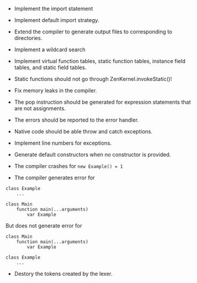  * Implement the import statement
 * Implement default import strategy.
 * Extend the compiler to generate output files to corresponding to directories.
 * Implement a wildcard search
 * Implement virtual function tables, static function tables, instance field tables, and static field tables.
 * Static functions should not go through ZenKernel.invokeStatic()!
 * Fix memory leaks in the compiler.
 * The pop instruction should be generated for expression statements that are not assignments.
 * The errors should be reported to the error handler.
 * Native code should be able throw and catch exceptions.
 * Implement line numbers for exceptions.
 * Generate default constructors when no constructor is provided.
 * The compiler crashes for `new Example() = 1`

 * The compiler generates error for
```
class Example
    ...

class Main
    function main(...arguments)
        var Example
```

But does not generate error for
```
class Main
    function main(...arguments)
        var Example

class Example
    ...
```

 * Destory the tokens created by the lexer.